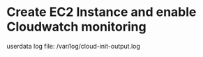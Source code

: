 # Create EC2 Instance and enable Cloudwatch monitoring

userdata log file: /var/log/cloud-init-output.log
